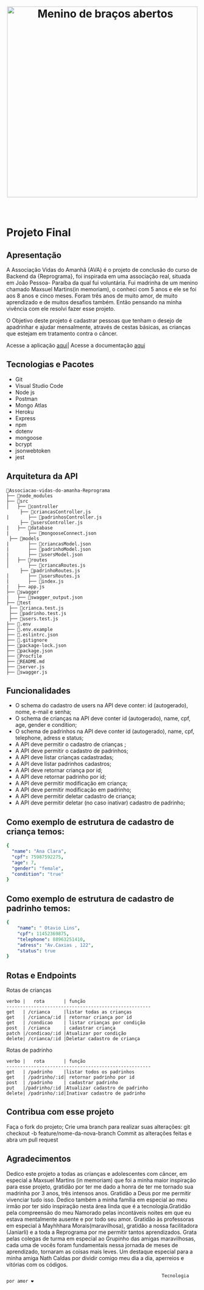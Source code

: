 <h1 align="center">
<img src="public/images/crianca.gif" alt="Menino de braços abertos" width="500" height="500" /> 
</h1>
<br>

# Projeto Final 

## Apresentação

A Associação Vidas do Amanhã (AVA) é o projeto de conclusão do curso de Backend da {Reprograma}, foi inspirada em uma associação real, situada em João Pessoa- Paraíba da qual fui voluntária. Fui madrinha de um menino chamado Maxsuel Martins(in memoriam), o conheci com 5 anos e ele se foi aos 8 anos e cinco meses. Foram três anos de muito amor, de muito aprendizado e de  muitos desafios também. Então pensando na minha vivência com ele resolvi fazer esse projeto.

O Objetivo deste projeto é cadastrar pessoas que tenham o desejo de apadrinhar e ajudar mensalmente, através de cestas básicas, as crianças que estejam em tratamento contra o câncer.

Acesse a aplicação  [aqui](https://associacao-vidas-do-amanha.herokuapp.com/)|
Acesse a documentação [aqui](https://associacao-vidas-do-amanha.herokuapp.com/minha-rota-de-documentacao/#/)



## Tecnologias e Pacotes 

* Git
* Visual Studio Code
* Node js
* Postman
* Mongo Atlas
* Heroku
* Express
* npm
* dotenv
*  mongoose
*  bcrypt
*  jsonwebtoken
*  jest

## Arquitetura da API


   ```
  📁Associacao-vidas-do-amanha-Reprograma
├── 📁node_modules
├── 📁src
│   ├── 📁controller
        ├── 📄criancasController.js
|       ├── 📄padrinhosController.js
        ├── 📄usersController.js
|   ├── 📁database
|       ├── 📄mongooseConnect.json
    ├── 📁models
|       ├── 📄criancasModel.json
|       ├── 📄padrinhoModel.json
|       ├── 📄usersModel.json
│   ├── 📁routes
│       ├── 📄criancaRoutes.js
        ├── 📄padrinhoRoutes.js
│       ├── 📄usersRoutes.js
|       ├── 📄index.js
|   ├── app.js
├── 📁swagger
|   ├── 📄swagger_output.json
├── 📁test
    ├── 📄crianca.test.js
    ├── 📄padrinho.test.js
    ├── 📄users.test.js
├── 📄.env
├── 📄.env.example 
├── 📄.eslintrc.json
├── 📄.gitignore
├── 📄package-lock.json
├── 📄package.json
├── 📄Procfile
├── 📄README.md
├── 📄server.js
├── 📄swagger.js
```
 
## Funcionalidades

* O schema do cadastro de users na API deve conter: id (autogerado), nome, e-mail e senha;
* O schema de crianças na API deve conter id (autogerado), name, cpf, age, gender e condition;
* O schema de padrinhos na API deve conter id (autogerado), name, cpf, telephone, adress e status;
* A API deve permitir o cadastro de crianças ;
* A API deve permitir o cadastro de padrinhos;
* A API deve listar crianças cadastradas;
* A API deve listar padrinhos cadastros;
* A API deve retornar criança por id;
* A API deve retornar padrinho por id; 
* A API deve permitir modificação em  criança;
* A API deve permitir modificação em  padrinho;
* A API deve permitir deletar cadastro de criança;
* A API deve permitir deletar (no caso inativar) cadastro de  padrinho;

## Como exemplo de estrutura de cadastro de criança temos:
```yaml
{
  "name": "Ana Clara", 
  "cpf": 75987592275,
  "age": 7,
  "gender": "female",
  "condition": "true"
}
```
 
## Como exemplo de estrutura de cadastro de padrinho temos:

```yaml
{
    "name": " Otavio Lins",
    "cpf": 11452369875,
    "telephone": 88963251410,
    "adress": "Av.Caxias , 122",
    "status": true
}
```

## Rotas e Endpoints

Rotas de crianças
```
verbo |   rota       | função
-----------------------------------------------------
get   | /crianca     |listar todas as crianças
get   | /crianca/:id | retornar criança por id
get   | /condicao    | listar crianças por condição
post  | /crianca     | cadastrar criança
patch |/condicao/:id |Atualizar por condição
delete| /crianca/:id |Deletar cadastro de criança
```

Rotas de padrinho
```
verbo |   rota       | função
-----------------------------------------------------
get   | /padrinho    |listar todos os padrinhos
get   | /padrinho/:id| retornar padrinho por id
post  | /padrinho    | cadastrar padrinho
put   |/padrinho/:id |Atualizar cadastro de padrinho
delete| /padrinho/:id|Inativar cadastro de padrinho
```

## Contribua com esse projeto

Faça o fork do projeto;
Crie uma branch para realizar suas alterações: git checkout -b feature/nome-da-nova-branch
Commit as alterações feitas e abra um pull request

## Agradecimentos

Dedico este projeto a todas as crianças e adolescentes com câncer, em especial a Maxsuel Martins (in memoriam) que foi a minha maior inspiração para esse projeto, gratidão por ter me dado a honra de ter me tornado sua madrinha por 3 anos, três intensos anos. Gratidão a Deus por me permitir vivenciar tudo isso. Dedico também a minha família em especial ao meu irmão por ter sido inspiração nesta área linda que é a tecnologia.Gratidão pela compreensão do meu Namorado pelas incontáveis noites em que eu estava mentalmente ausente e por todo seu amor. Gratidão às professoras em especial à Mayhhhara Morais(maravilhosa), gratidão a nossa facilitadora (Janiarli) e a toda a Reprograma por me permitir tantos aprendizados. Grata pelas colegas de turma em especial ao Grupinho das amigas maravilhosas, cada uma de vocês foram fundamentais nessa jornada de meses de aprendizado, tornaram as coisas mais leves. Um destaque especial para a minha amiga Nath Caldas por dividir comigo meu dia a dia, aperreios e vitórias com os códigos. 

                                                             Tecnologia por amor ❤️
